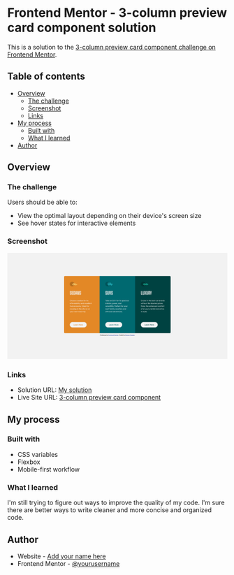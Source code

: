 # Frontend Mentor - 3-column preview card component solution

This is a solution to the [3-column preview card component challenge on Frontend Mentor](https://www.frontendmentor.io/challenges/3column-preview-card-component-pH92eAR2-). 


## Table of contents

- [Overview](#overview)
  - [The challenge](#the-challenge)
  - [Screenshot](#screenshot)
  - [Links](#links)
- [My process](#my-process)
  - [Built with](#built-with)
  - [What I learned](#what-i-learned)
- [Author](#author)


## Overview

### The challenge

Users should be able to:

- View the optimal layout depending on their device's screen size
- See hover states for interactive elements


### Screenshot

![screenshot](./design/screenshot_desktop.png)

### Links

- Solution URL: [My solution]()
- Live Site URL: [3-column preview card component](https://elyssontanaka.github.io/4_three_column_preview_card_component/)

## My process

### Built with

- CSS variables
- Flexbox
- Mobile-first workflow


### What I learned

I'm still trying to figure out ways to improve the quality of my code. I'm sure there are better ways to write cleaner and more concise and organized code.


## Author

- Website - [Add your name here](https://www.your-site.com)
- Frontend Mentor - [@yourusername](https://www.frontendmentor.io/profile/yourusername)
